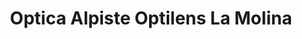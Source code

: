 ---
title: "Optica Alpiste Optilens La Molina"
url: /lima/optica-alpiste-optilens-la-molina/
shop: óptico
---